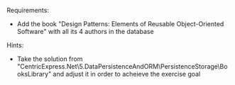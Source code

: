 Requirements:
- Add the book "Design Patterns: Elements of Reusable Object-Oriented Software" with all its 4 authors in the database

Hints:
- Take the solution from "CentricExpress.Net\5.DataPersistenceAndORM\PersistenceStorage\BooksLibrary" and adjust it in order to acheieve the exercise goal
